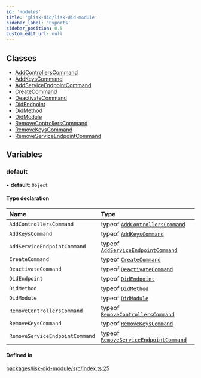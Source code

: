 ```yaml
---
id: 'modules'
title: '@lisk-did/lisk-did-module'
sidebar_label: 'Exports'
sidebar_position: 0.5
custom_edit_url: null
---
```


## Classes

- [AddControllersCommand](classes/AddControllersCommand.md)
- [AddKeysCommand](classes/AddKeysCommand.md)
- [AddServiceEndpointCommand](classes/AddServiceEndpointCommand.md)
- [CreateCommand](classes/CreateCommand.md)
- [DeactivateCommand](classes/DeactivateCommand.md)
- [DidEndpoint](classes/DidEndpoint.md)
- [DidMethod](classes/DidMethod.md)
- [DidModule](classes/DidModule.md)
- [RemoveControllersCommand](classes/RemoveControllersCommand.md)
- [RemoveKeysCommand](classes/RemoveKeysCommand.md)
- [RemoveServiceEndpointCommand](classes/RemoveServiceEndpointCommand.md)

## Variables

### default

• **default**: `Object`

#### Type declaration

| Name                           | Type                                                                             |
| :----------------------------- | :------------------------------------------------------------------------------- |
| `AddControllersCommand`        | typeof [`AddControllersCommand`](classes/AddControllersCommand.md)               |
| `AddKeysCommand`               | typeof [`AddKeysCommand`](classes/AddKeysCommand.md)                             |
| `AddServiceEndpointCommand`    | typeof [`AddServiceEndpointCommand`](classes/AddServiceEndpointCommand.md)       |
| `CreateCommand`                | typeof [`CreateCommand`](classes/CreateCommand.md)                               |
| `DeactivateCommand`            | typeof [`DeactivateCommand`](classes/DeactivateCommand.md)                       |
| `DidEndpoint`                  | typeof [`DidEndpoint`](classes/DidEndpoint.md)                                   |
| `DidMethod`                    | typeof [`DidMethod`](classes/DidMethod.md)                                       |
| `DidModule`                    | typeof [`DidModule`](classes/DidModule.md)                                       |
| `RemoveControllersCommand`     | typeof [`RemoveControllersCommand`](classes/RemoveControllersCommand.md)         |
| `RemoveKeysCommand`            | typeof [`RemoveKeysCommand`](classes/RemoveKeysCommand.md)                       |
| `RemoveServiceEndpointCommand` | typeof [`RemoveServiceEndpointCommand`](classes/RemoveServiceEndpointCommand.md) |

#### Defined in

[packages/lisk-did-module/src/index.ts:25](https://github.com/aldhosutra/lisk-did/blob/2b84b93/packages/lisk-did-module/src/index.ts#L25)
